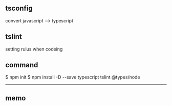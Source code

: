 ## tsconfig
convert javascript --> typescript

## tslint
setting rulus when codeing

## command
$ npm init
$ npm install -D --save typescript tslint @types/node

***
## memo
